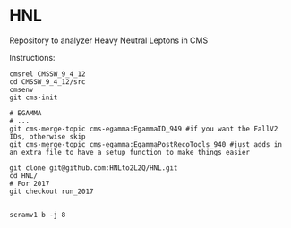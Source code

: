 # HNL
Repository to analyzer Heavy Neutral Leptons in CMS

Instructions:

```
cmsrel CMSSW_9_4_12
cd CMSSW_9_4_12/src
cmsenv
git cms-init

# EGAMMA
# ...
git cms-merge-topic cms-egamma:EgammaID_949 #if you want the FallV2 IDs, otherwise skip
git cms-merge-topic cms-egamma:EgammaPostRecoTools_940 #just adds in an extra file to have a setup function to make things easier

git clone git@github.com:HNLto2L2Q/HNL.git
cd HNL/
# For 2017
git checkout run_2017


scramv1 b -j 8
```
